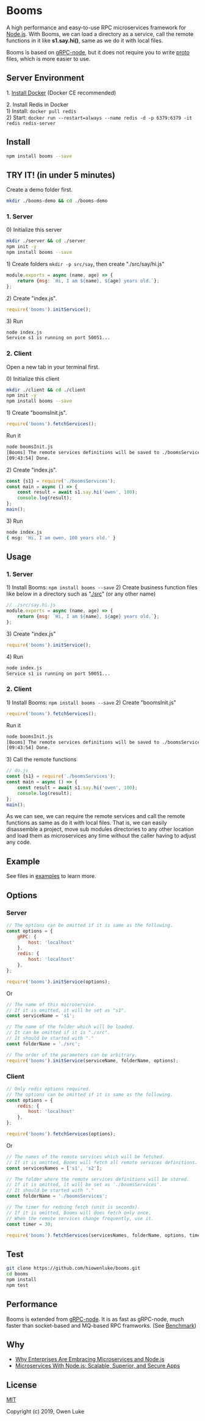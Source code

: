 
# Booms

A high performance and easy-to-use RPC microservices framework for [Node.js](https://nodejs.org). With Booms, we can load a directory as a service, call the remote functions in it like **s1.say.hi()**, same as we do it with local files. 

Booms is based on [gRPC-node](https://github.com/grpc/grpc-node), but it does not require you to write [proto](https://developers.google.com/protocol-buffers/docs/proto3) files, which is more easier to use.

## Server Environment

1\. [Install Docker](https://docs.docker.com/v17.09/engine/installation/#supported-platforms) (Docker CE recommended)

2\. Install Redis in Docker  
1\) Install: `docker pull redis`  
2\) Start: `docker run --restart=always --name redis -d -p 6379:6379 -it redis redis-server`   

## Install

```sh
npm install booms --save
```

## TRY IT! (in under 5 minutes)

Create a demo folder first.

```sh
mkdir ./booms-demo && cd ./booms-demo
```

### 1. Server

0\) Initialize this server

```sh
mkdir ./server && cd ./server
npm init -y
npm install booms --save
```

1\) Create folders `mkdir -p src/say`, then create "./src/say/hi.js"

```js
module.exports = async (name, age) => {
    return {msg: `Hi, I am ${name}, ${age} years old.`};
};
```

2\) Create "index.js".

```js
require('booms').initService();
```

3\) Run

```sh
node index.js
Service s1 is running on port 50051...
```

### 2. Client

Open a new tab in your terminal first.

0\) Initialize this client

```sh
mkdir ./client && cd ./client
npm init -y
npm install booms --save
```

1\) Create "boomsInit.js".

```js
require('booms').fetchServices();
```

Run it

```sh
node boomsInit.js
[Booms] The remote services definitions will be saved to ./boomsServices
[09:43:54] Done.
```

2\) Create "index.js".

```js
const {s1} = require('./boomsServices');
const main = async () => {
    const result = await s1.say.hi('owen', 100);
    console.log(result);
};
main();
```

3\) Run

```sh
node index.js
{ msg: 'Hi, I am owen, 100 years old.' }
```

## Usage

### 1\. Server

1\) Install Booms: `npm install booms --save`
2\) Create business function files like below in a directory such as "[./src](./examples/service1/src)" (or any other name)

```js
// ./src/say.hi.js
module.exports = async (name, age) => {
    return {msg: `Hi, I am ${name}, ${age} years old.`};
};
```
3\) Create "index.js"

```js
require('booms').initService();
```

4\) Run

```sh
node index.js
Service s1 is running on port 50051...
```

### 2\. Client

1\) Install Booms: `npm install booms --save`
2\) Create "boomsInit.js"

```js
require('booms').fetchServices();
```

Run it

```sh
node boomsInit.js
[Booms] The remote services definitions will be saved to ./boomsServices
[09:43:54] Done.
```

3\) Call the remote functions

```js
// do.js
const {s1} = require('./boomsServices');
const main = async () => {
    const result = await s1.say.hi('owen', 100);
    console.log(result);
};
main();
```

As we can see, we can require the remote services and call the remote functions as same as do it with local files. That is, we can  easily disassemble a project, move sub modules directories to any other location and load them as microservices any time without the caller having to adjust any code. 

## Example

See files in [examples](./examples) to learn more.

## Options

### Server

```js
// The options can be omitted if it is same as the following.
const options = {
    gRPC: {
        host: 'localhost'
    },
    redis: {
        host: 'localhost'
    },
};

require('booms').initService(options);
```

Or

```js
// The name of this microservice.
// If it is omitted, it will be set as "s1".
const serviceName = 's1';

// The name of the folder which will be loaded.
// It can be omitted if it is "./src".
// It should be started with "."
const folderName = './src'; 

// The order of the parameters can be arbitrary.
require('booms').initService(serviceName, folderName, options);
```

### Client

```js
// Only redis options required. 
// The options can be omitted if it is same as the following.
const options = {
    redis: {
        host: 'localhost'
    },
};

require('booms').fetchServices(options);
```

Or

```js
// The names of the remote services which will be fetched.
// If it is omitted, Booms will fetch all remote services definitions.
const servicesNames = ['s1', 's2']; 

// The folder where the remote services definitions will be stored.
// If it is omitted, it will be set as './boomsServices'.
// It should be started with "."
const folderName = './boomsServices'; 

// The timer for redoing fetch (unit is seconds).
// If it is omitted, Booms will does fetch only once.
// When the remote services change frequently, use it.
const timer = 30;

require('booms').fetchServices(servicesNames, folderName, options, timer);
```

## Test

```sh
git clone https://github.com/hiowenluke/booms.git
cd booms
npm install
npm test
```

## Performance

Booms is extended from [gRPC-node](https://github.com/grpc/grpc-node). It is as fast as gRPC-node, much faster than socket-based and MQ-based RPC framworks. (See [Benchmark](https://github.com/hiowenluke/benchmark-easy))

## Why

* [Why Enterprises Are Embracing Microservices and Node.js](https://thenewstack.io/enterprises-embracing-microservices-node-js/)
* [Microservices With Node.js: Scalable, Superior, and Secure Apps](https://dzone.com/articles/microservices-with-nodejs-scalable-superior-and-se)

## License

[MIT](LICENSE)

Copyright (c) 2019, Owen Luke
